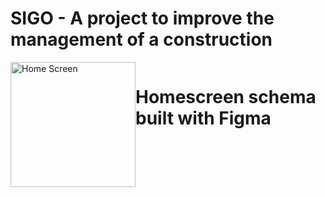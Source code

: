 # SIGO - A project to improve the management of a construction

<div style="display: flex; flex-diretion: row;">
  <img width="200" src="https://i.imgur.com/JBLOtze.png" alt="Home Screen">
  <h1>Homescreen schema built with Figma</h1>
</div>                                                                 
